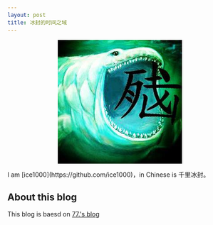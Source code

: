 ```yaml
---
layout: post
title: 冰封的时间之域
---
```


<center>
    <p><img src="/assets/images/ice.jpg" align="center"></p>
</center>
I am [ice1000](https://github.com/ice1000)，in Chinese is 千里冰封。

## About this blog
This blog is baesd on [77.'s blog](https://github.com/18312847646/18312847646.github.io)

